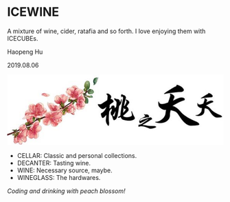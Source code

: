<!--
 * @Author: Haopeng Hu
 * @Date: 2019-08-06 14:04:36
 * @LastEditTime: 2020-12-29 22:11:48
 * @LastEditors: Please set LastEditors
 * @Description: In User Settings Edit
 * @FilePath: \undefinedc:\Users\philt\Documents\GitHub\ICEWINE\README.md
-->
# ICEWINE

A mixture of wine, cider, ratafia and so forth. I love enjoying them with ICECUBEs.

Haopeng Hu

2019.08.06

![yaoyao](https://github.com/philthinker/ICEWINE/blob/master/CELLAR/yaoyao.jpg)

- CELLAR: Classic and personal collections.
- DECANTER: Tasting wine.
- WINE: Necessary source, maybe.
- WINEGLASS: The hardwares.

*Coding and drinking with peach blossom!*